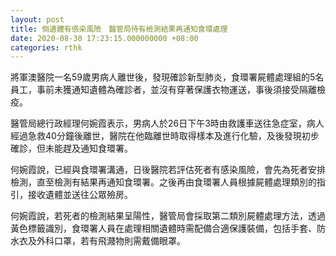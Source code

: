 ```yaml
---
layout: post
title: 倘遺體有感染風險　醫管局待有檢測結果再通知食環處理
date: 2020-08-30 17:23:15.000000000 +08:00
categories: rthk
---
```


將軍澳醫院一名59歲男病人離世後，發現確診新型肺炎，食環署屍體處理組的5名員工，事前未獲通知遺體為確診者，並沒有穿著保護衣物運送，事後須接受隔離檢疫。

醫管局總行政經理何婉霞表示，男病人於26日下午3時由救護車送往急症室，病人經過急救40分鐘後離世，醫院在他臨離世時取得樣本及進行化驗，及後發現初步確診，但未能趕及通知食環署。

何婉霞說，已經與食環署溝通，日後醫院若評估死者有感染風險，會先為死者安排檢測，直至檢測有結果再通知食環署。之後再由食環署人員根據屍體處理類別的指引，接收遺體並送往公眾殮房。

何婉霞說，若死者的檢測結果呈陽性，醫管局會採取第二類別屍體處理方法，透過黃色標籤識別，食環署人員在處理相關遺體時需配備合適保護裝備，包括手套、防水衣及外科口罩，若有飛濺物則需戴備眼罩。
